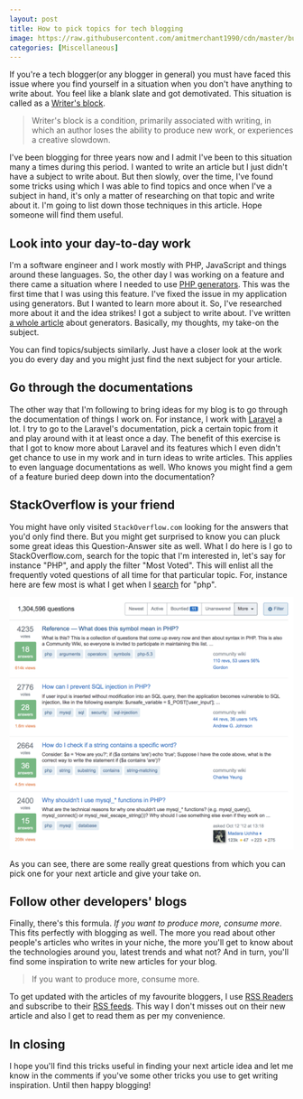 ```yaml
---
layout: post
title: How to pick topics for tech blogging
image: https://raw.githubusercontent.com/amitmerchant1990/cdn/master/bulb-min.jpg
categories: [Miscellaneous]
---
```


If you're a tech blogger(or any blogger in general) you must have faced this issue where you find yourself in a situation when you don't have anything to write about. You feel like a blank slate and got demotivated. This situation is called as a [Writer's block](https://en.wikipedia.org/wiki/Writer%27s_block). 

> Writer's block is a condition, primarily associated with writing, in which an author loses the ability to produce new work, or experiences a creative slowdown. 

I've been blogging for three years now and I admit I've been to this situation many a times during this period. I wanted to write an article but I just didn't have a subject to write about. But then slowly, over the time, I've found some tricks using which I was able to find topics and once when I've a subject in hand, it's only a matter of researching on that topic and write about it. I'm going to list down those techniques in this article. Hope someone will find them useful.

## Look into your day-to-day work

I'm a software engineer and I work mostly with PHP, JavaScript and things around these languages. So, the other day I was working on a feature and there came a situation where I needed to use [PHP generators](https://www.php.net/manual/en/language.generators.syntax.php). This was the first time that I was using this feature. I've fixed the issue in my application using generators. But I wanted to learn more about it. So, I've researched more about it and the idea strikes! I got a subject to write about. I've written [a whole article](/deep-dive-into-generators-php/) about generators. Basically, my thoughts, my take-on the subject.

You can find topics/subjects similarly. Just have a closer look at the work you do every day and you might just find the next subject for your article.

## Go through the documentations

The other way that I'm following to bring ideas for my blog is to go through the documentation of things I work on. For instance, I work with [Laravel](https://laravel.com) a lot. I try to go to the Laravel's documentation, pick a certain topic from it and play around with it at least once a day. The benefit of this exercise is that I got to know more about Laravel and its features which I even didn't get chance to use in my work and in turn ideas to write articles. This applies to even language documentations as well. Who knows you might find a gem of a feature buried deep down into the documentation?

## StackOverflow is your friend

You might have only visited `StackOverflow.com` looking for the answers that you'd only find there. But you might get surprised to know you can pluck some great ideas this Question-Answer site as well. What I do here is I go to StackOverflow.com, search for the topic that I'm interested in, let's say for instance "PHP", and apply the filter "Most Voted". This will enlist all the frequently voted questions of all time for that particular topic. For, instance here are few most is what I get when I [search](https://stackoverflow.com/questions/tagged/php) for "php".

![](/images/stackoverflow_php.png)

As you can see, there are some really great questions from which you can pick one for your next article and give your take on.

## Follow other developers' blogs

Finally, there's this formula. _If you want to produce more, consume more_. This fits perfectly with blogging as well. The more you read about other people's articles who writes in your niche, the more you'll get to know about the technologies around you, latest trends and what not? And in turn, you'll find some inspiration to write new articles for your blog.

> If you want to produce more, consume more.

To get updated with the articles of my favourite bloggers, I use [RSS Readers](https://feeder.co) and subscribe to their [RSS feeds](https://en.wikipedia.org/wiki/RSS). This way I don't misses out on their new article and also I get to read them as per my convenience.

## In closing

I hope you'll find this tricks useful in finding your next article idea and let me know in the comments if you've some other tricks you use to get writing inspiration. Until then happy blogging!

